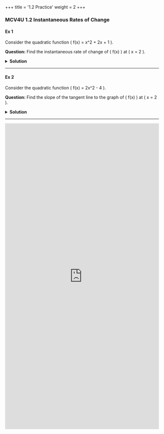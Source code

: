 +++
title = '1.2 Practice'
weight = 2
+++


### MCV4U 1.2 Instantaneous Rates of Change
#### Ex 1
Consider the quadratic function \( f(x) = x^2 + 2x + 1 \).

**Question:**
Find the instantaneous rate of change of \( f(x) \) at \( x = 2 \).

<details>
<summary>
    <strong id="solution-title">Solution</strong>
  </summary>

1. We can always use the First Princles Definition to find an IROC

\[
\text{Instantaneous Rate of Change} = \lim_{{h \to 0}} \frac{f(a + h) - f(a)}{h}
\]



2. Calculate \( f(2 + h) \) and \( f(2) \):
   

\[
   f(2 + h) = (2 + h)^2 + 2(2 + h) + 1 = 4 + 4h + h^2 + 4 + 2h + 1 = h^2 + 6h + 9
   \]


   

\[
   f(2) = 2^2 + 2(2) + 1 = 4 + 4 + 1 = 9
   \]



3. Substitute into the formula and simplify:
   

\[
   \lim_{{h \to 0}} \frac{(h^2 + 6h + 9) - 9}{h} = \lim_{{h \to 0}} \frac{h^2 + 6h}{h} = \lim_{{h \to 0}} (h + 6)
   \]



4. **Plug in zero for \( h \)**:
   

\[
   \lim_{{h \to 0}} (h + 6) = 6
   \]


If we directly plug in zero for \( h \), we get an indeterminate form \( \frac{0}{0} \). To find the true value, we generally need to apply algebraic techniques to these limits.

Thus, the instantaneous rate of change of \( f(x) = x^2 + 2x + 1 \) at \( x = 2 \) is 6.

</details>

---

#### Ex 2
Consider the quadratic function \( f(x) = 2x^2 - 4 \).

**Question:**
Find the slope of the tangent line to the graph of \( f(x) \) at \( x = 2 \).

<details>
<summary>
    <strong id="solution-title">Solution</strong>
  </summary>

1. We can always use the First Principles Definition to find the slope of the tangent line:



\[
\text{Slope of the Tangent Line} = \lim_{{h \to 0}} \frac{f(2 + h) - f(2)}{h}
\]



2. Calculate \( f(2 + h) \) and \( f(2) \):



\[
   f(2 + h) = 2(2 + h)^2 - 4 = 2(4 + 4h + h^2) - 4 = 8 + 8h + 2h^2 - 4 = 2h^2 + 8h + 4
\]





\[
   f(2) = 2(2^2) - 4 = 2(4) - 4 = 8 - 4 = 4
\]



3. Substitute into the formula and simplify:



\[
   \lim_{{h \to 0}} \frac{(2h^2 + 8h + 4) - 4}{h} = \lim_{{h \to 0}} \frac{2h^2 + 8h}{h} = \lim_{{h \to 0}} (2h + 8)
\]



4. **Plug in zero for \( h \)**:



\[
   \lim_{{h \to 0}} (2h + 8) = 8
\]



If we directly plug in zero for \( h \), we get an indeterminate form \( \frac{0}{0} \). To find the true value, we generally need to apply algebraic techniques to these limits.

Thus, the slope of the tangent line to the graph of \( f(x) = 2x^2 - 4 \) at \( x = 2 \) is 8.

</details>

---

<iframe src="https://script.google.com/macros/s/AKfycbwZGWJryBIiZBezNJUHe05PqeQXtfj8cQgDlRI6i9SpLEiL14YfwFY7LxiPRuKcqBCn/exec" width="100%" height="1000px" frameborder="0" marginheight="0" marginwidth="0">Loading...</iframe>